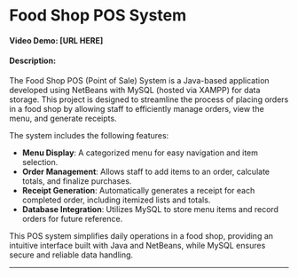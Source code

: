 # Food Shop POS System
#### Video Demo: [URL HERE]

#### Description:
The Food Shop POS (Point of Sale) System is a Java-based application developed using NetBeans with MySQL (hosted via XAMPP) for data storage. This project is designed to streamline the process of placing orders in a food shop by allowing staff to efficiently manage orders, view the menu, and generate receipts.

The system includes the following features:
- **Menu Display**: A categorized menu for easy navigation and item selection.
- **Order Management**: Allows staff to add items to an order, calculate totals, and finalize purchases.
- **Receipt Generation**: Automatically generates a receipt for each completed order, including itemized lists and totals.
- **Database Integration**: Utilizes MySQL to store menu items and record orders for future reference.

This POS system simplifies daily operations in a food shop, providing an intuitive interface built with Java and NetBeans, while MySQL ensures secure and reliable data handling.

---

